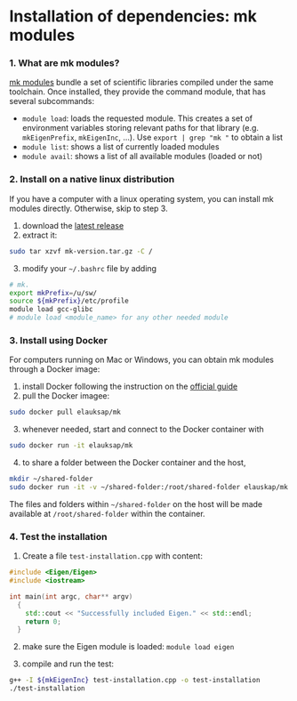 # Installation of dependencies: mk modules

### 1. What are mk modules?

[mk modules](https://github.com/elauksap/mk) bundle a set of scientific libraries compiled under the same toolchain. Once installed, they provide the command module, that has several subcommands:
- `module load`: loads the requested module. This creates a set of environment variables storing relevant paths for that library (e.g. `mkEigenPrefix`, `mkEigenInc`, ...). Use  `export | grep "mk "`  to obtain a list
- `module list`: shows a list of currently loaded modules
- `module avail`: shows a list of all available modules (loaded or not)

### 2. Install on a native linux distribution

If you have a computer with a linux operating system, you can install mk modules directly. Otherwise, skip to step 3.
1. download the [latest release](https://github.com/elauksap/mk/releases)
2. extract it:
```bash
sudo tar xzvf mk-version.tar.gz -C /
```
3. modify your `~/.bashrc` file by adding
```bash
# mk.
export mkPrefix=/u/sw/
source ${mkPrefix}/etc/profile
module load gcc-glibc
# module load <module_name> for any other needed module
```

### 3. Install using Docker

For computers running on Mac or Windows, you can obtain mk modules through a Docker image:

1. install Docker following the instruction on the [official guide](https://docs.docker.com/get-docker/)
2. pull the Docker imagee:
```bash
sudo docker pull elauksap/mk
```
3. whenever needed, start and connect to the Docker container with
```bash
sudo docker run -it elauksap/mk
```
4. to share a folder between the Docker container and the host,
```bash
mkdir ~/shared-folder
sudo docker run -it -v ~/shared-folder:/root/shared-folder elauskap/mk
```
The files and folders within `~/shared-folder` on the host will be made available at `/root/shared-folder` within the container.

### 4. Test the installation

1. Create a file `test-installation.cpp` with content:
```cpp
#include <Eigen/Eigen>
#include <iostream>

int main(int argc, char** argv)
  {
    std::cout << "Successfully included Eigen." << std::endl;
    return 0;
  }
```

2. make sure the Eigen module is loaded: `module load eigen`

3. compile and run the test:
```bash
g++ -I ${mkEigenInc} test-installation.cpp -o test-installation
./test-installation
```
